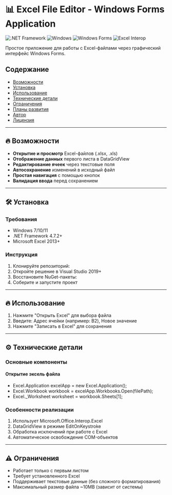# 📊 Excel File Editor - Windows Forms Application

<img src="https://img.shields.io/badge/.NET-Framework-blue" alt=".NET Framework"> 
<img src="https://img.shields.io/badge/Platform-Windows-lightgrey" alt="Windows"> 
<img src="https://img.shields.io/badge/Interface-WinForms-yellowgreen" alt="Windows Forms">
<img src="https://img.shields.io/badge/Excel-Interop-green" alt="Excel Interop">

Простое приложение для работы с Excel-файлами через графический интерфейс Windows Forms.

## Содержание
- [Возможности](#-возможности)
- [Установка](#-установка)
- [Использование](#-использование)
- [Технические детали](#-технические-детали)
- [Ограничения](#-ограничения)
- [Планы развития](#-планы-развития)
- [Автор](#-автор)
- [Лицензия](#-лицензия)

---

## 🔥 Возможности

- **Открытие и просмотр** Excel-файлов (.xlsx, .xls)
- **Отображение данных** первого листа в DataGridView
- **Редактирование ячеек** через текстовые поля
- **Автосохранение** изменений в исходный файл
- **Простая навигация** с помощью кнопок
- **Валидация ввода** перед сохранением

---

## 🛠 Установка

### Требования
- Windows 7/10/11
- .NET Framework 4.7.2+
- Microsoft Excel 2013+

### Инструкция
1. Клонируйте репозиторий:
2. Откройте решение в Visual Studio 2019+
3. Восстановите NuGet-пакеты:
4. Соберите и запустите проект

---

## 🔥 Использование
1. Нажмите "Открыть Excel" для выбора файла
2. Введите: Адрес ячейки (например: B2), Новое значение
3. Нажмите "Записать в Excel" для сохранения

---

## ⚙ Технические детали
### Основные компоненты
#### Открытие эксель файла
-  Excel.Application excelApp = new Excel.Application();
-  Excel.Workbook workbook = excelApp.Workbooks.Open(filePath);
-  Excel._Worksheet worksheet = workbook.Sheets[1];
### Особенности реализации
1. Использует Microsoft.Office.Interop.Excel
2. DataGridView в режиме EditOnKeystroke
3. Обработка исключений при работе с Excel
4. Автоматическое освобождение COM-объектов
   
---

## ⚠ Ограничения
- Работает только с первым листом
- Требует установленного Excel
- Поддерживает текстовые данные (без сложного форматирования)
- Максимальный размер файла ~10MB (зависит от системы)
